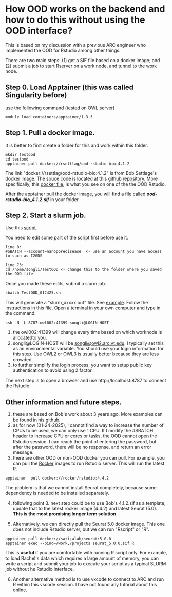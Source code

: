 # How OOD works on the backend and how to do this without using the OOD interface? 

This is based on my discussion with a previous ARC engineer who implemented the OOD for Rstudio among other things.

There are two main steps: (1) get a SIF file based on a docker image; and (2) submit a job to start Rserver on a work node, and tunnel to the work node. 

## Step 0. Load Apptainer (this was called Singularity before)
use the following command (tested on OWL server)
```
module load containers/apptainer/1.3.3
```

## Step 1. Pull a docker image. 
It is better to first create a folder for this and work within this folder.
```
mkdir testood
cd testood
apptainer pull docker://rsettlag/ood-rstudio-bio:4.1.2
```
The link "docker://rsettlag/ood-rstudio-bio:4.1.2" is from Bob Settlage's docker image.
The souce code is located at this [github repository](https://github.com/rsettlage/ood-rstudio-basic/). 
More specifically, this [docker file](https://github.com/rsettlage/ood-rstudio-basic/blob/master/Dockerfile.4.1.2), is what you see on one of the the OOD Rstudio.

After the apptainer pull the docker image, you will find a file called ***ood-rstudio-bio_4.1.2.sif*** in your folder.

## Step 2. Start a slurm job.
Use this [script](HOWTO_OOD/TestOOD_012425.sh).

You need to edit some part of the script first before use it.

```
line 8: 
#SBATCH --account=nanoporedisease  <- use an account you have access to such as I2GDS

line 73:
cd /home/songli/TestOOD <- change this to the folder where you saved the OOD file.

```

Once you made these edits, submit a slurm job.
```
sbatch TestOOD_012425.sh
```

This will generate a "slurm_xxxxx.out" file. See [example](HOWTO_OOD/slurm-68618.out). Follow the instructions in this file. Open a terminal in your own computer and type in the command:
```
ssh -N -L 8787:owl002:41399 songli@LOGIN-HOST
```
1. the owl002:41399 will change every time based on which worknode is allocatedto you.
2. songli@LOGIN-HOST will be songli@owl2.arc.vt.edu. I typically set this as an environmental variable. You should use your login information for this step. Use OWL2 or OWL3 is usually better because they are less crowded. 
3. to further simplify the login process, you want to setup public key authentication to avoid using 2 factor.

The next step is to open a browser and use http://localhost:8787 to connect the Rstudio.

## Other information and future steps.
1. these are based on Bob's work about 3 years ago. More examples can be found in his [github](https://github.com/rsettlage/ood-rstudio-basic/tree/master).
2. as for now (01-24-2025), I cannot find a way to increase the number of CPUs to be used, we can only use 1 CPU. If I modify the #SBATCH header to increase CPU or cores or tasks, the OOD cannot open the Rstudio session. I can reach the point of entering the password, but after the password, there will be no response, and return an error message.
3. there are other OOD or non-OOD docker you can pull. For example, you can pull the [Rocker](https://rocker-project.org/) images to run Rstudio server. This will run the latest R.  
```
apptainer  pull docker://rocker/rstudio:4.4.2
```
The problem is that we cannot install Seurat completely, because some dependency is needed to be installed separately.

4. following point 3. next step could be to use Bob's 4.1.2.sif as a template, update that to the latest rocker image (4.4.2) and latest Seurat (5.0). **This is the most promising longer term solution.** 

5. Alternatively, we can directly pull the Seurat 5.0 docker image. This one does not include Rstudio server, but we can run "Rscript" or "R".

```
apptainer pull docker://satijalab/seurat:5.0.0
apptainer exec --bind=/work,/projects seurat_5.0.0.sif R

```
This is **useful** if you are comfortable with running R script only. For example, to load Rachel's data which requires a large amount of memory, you can write a script and submit your job to execute your script as a typical SLURM job without he Rstudio interface. 

6. Another alternative method is to use vxcode to connect to ARC and run R within this vscode session. I have not found any tutorial about this online.
   


